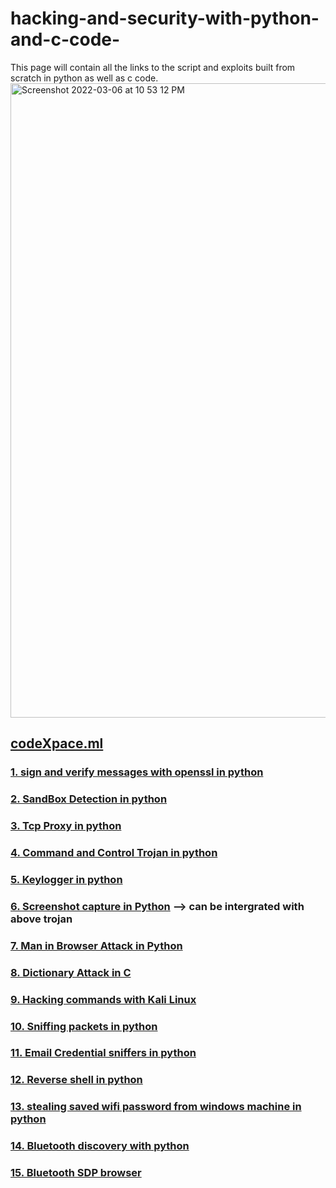 # hacking-and-security-with-python-and-c-code-
This page will contain all the links to the script and exploits built from scratch in python as well as c code.
<img width="1015" alt="Screenshot 2022-03-06 at 10 53 12 PM" src="https://user-images.githubusercontent.com/52217313/171239356-57bce9eb-b1ea-44cf-a1bb-43424cf4277f.png">
## <a href="https://www.codexpace.ml">codeXpace.ml</a>

### <a href="https://www.codexpace.ml/2021/10/signverify.html">1. sign and verify messages with openssl in python </a>
### <a href="https://www.codexpace.ml/2022/02/sandbox-detection.html">2. SandBox Detection in python</a>
### <a href="https://www.codexpace.ml/2022/03/tcp-proxy.html">3. Tcp Proxy in python</a>
### <a href='https://www.codexpace.ml/2021/11/command-control-trojan-with-python.html'>4. Command and Control Trojan in python</a>
### <a href='https://www.codexpace.ml/2021/11/python-keylogger.html'>5. Keylogger in python</a>
### <a href='https://www.codexpace.ml/2022/01/screenshot-with-python.html'>6. Screenshot capture in Python</a> --> can be intergrated with above trojan
### <a href="https://www.codexpace.ml/2022/03/man-in-browser.html">7. Man in Browser Attack in Python</a>
### <a href="https://www.codexpace.ml/2022/03/dictionary-attacks.html">8. Dictionary Attack in C </a>
### <a href="https://www.codexpace.ml/2022/02/hacking-with-kali-cheatsheet.html">9. Hacking commands with Kali Linux </a>
### <a href="https://www.codexpace.ml/2022/04/sniffer-with-no-filter.html">10. Sniffing packets in python</a>
### <a href="https://www.codexpace.ml/2022/04/sniffer-for-email-credentials.html">11. Email Credential sniffers in python</a>
### <a href="https://www.codexpace.ml/2022/06/revershell-with-python.html">12. Reverse shell in python<a>
### <a href="https://www.codexpace.ml/2022/06/stealing-wifi-passwords-with-python.html">13. stealing saved wifi password from windows machine in python</a>
### <a href="https://www.codexpace.ml/2022/07/bluetooth-scanner-with-python.html">14. Bluetooth discovery with python</a>
### <a href="https://www.codexpace.ml/2022/07/sdpservice-discovery-protocol-browser.html">15. Bluetooth SDP browser</a>




